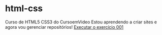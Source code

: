 # html-css
Curso de HTML5 CSS3 do CursoemVideo
Estou aprendendo a criar sites e agora vou gerenciar repositórios!
<a href="https://mauriciooliveira30.github.io/html-css/exercicios/ex001/index.html">Executar o exercício 001</a>
